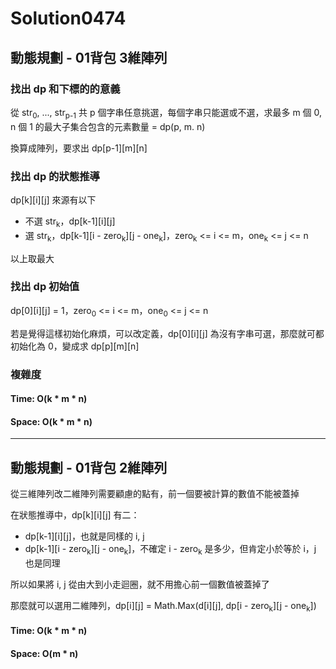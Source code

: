 # Solution0474

## 動態規劃 - 01背包 3維陣列

### 找出 dp 和下標的的意義

從 str<sub>0</sub>, ..., str<sub>p-1</sub> 共 p 個字串任意挑選，每個字串只能選或不選，求最多 m 個 0, n 個 1 的最大子集合包含的元素數量 = dp(p, m. n)

換算成陣列，要求出 dp[p-1][m][n]

### 找出 dp 的狀態推導

dp[k][i][j] 來源有以下
- 不選 str<sub>k</sub>，dp[k-1][i][j]
- 選 str<sub>k</sub>，dp[k-1][i - zero<sub>k</sub>][j - one<sub>k</sub>]，zero<sub>k</sub> <= i <= m，one<sub>k</sub> <= j <= n

以上取最大

### 找出 dp 初始值

dp[0][i][j] = 1，zero<sub>0</sub> <= i <= m，one<sub>0</sub> <= j <= n

若是覺得這樣初始化麻煩，可以改定義，dp[0][i][j] 為沒有字串可選，那麼就可都初始化為 0，變成求 dp[p][m][n]

### 複雜度

#### Time: O(k * m * n)

#### Space: O(k * m * n)

---

## 動態規劃 - 01背包 2維陣列

從三維陣列改二維陣列需要顧慮的點有，前一個要被計算的數值不能被蓋掉

在狀態推導中，dp[k][i][j] 有二：
- dp[k-1][i][j]，也就是同樣的 i, j
- dp[k-1][i - zero<sub>k</sub>][j - one<sub>k</sub>]，不確定 i - zero<sub>k</sub> 是多少，但肯定小於等於 i，j 也是同理

所以如果將 i, j 從由大到小走迴圈，就不用擔心前一個數值被蓋掉了

那麼就可以選用二維陣列，dp[i][j] = Math.Max(d[i][j], dp[i - zero<sub>k</sub>][j - one<sub>k</sub>])

#### Time: O(k * m * n)

#### Space: O(m * n)